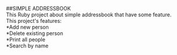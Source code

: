 ##SIMPLE ADDRESSBOOK </br>
This Ruby project about simple addressbook that have some feature.</br>
This project's features:</br>
*Add new person</br>
*Delete existing person</br>
*Print all people</br>
*Search by name</br>


